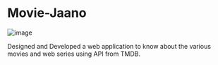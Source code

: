 # Movie-Jaano
![image](https://github.com/RAHUKKRRANJAN/Movie-Jaano/assets/95334918/5d2d5398-621f-47bd-8b27-61abf2e6c47f)

Designed and Developed a web application to know about the various movies and web series using API from TMDB.
